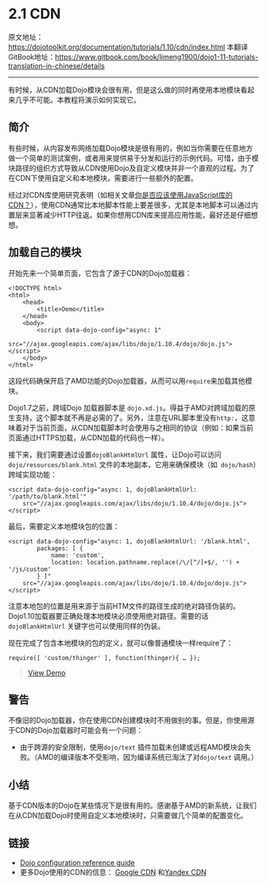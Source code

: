 # 2.1 CDN
原文地址：https://dojotoolkit.org/documentation/tutorials/1.10/cdn/index.html
本翻译GitBook地址：https://www.gitbook.com/book/limeng1900/dojo1-11-tutorials-translation-in-chinese/details

----------

有时候，从CDN加载Dojo模块会很有用，但是这么做的同时再使用本地模块看起来几乎不可能。本教程将演示如何实现它。

## 简介
有些时候，从内容发布网络加载Dojo模块是很有用的，例如当你需要在任意地方做一个简单的测试案例，或者用来提供易于分发和运行的示例代码。可惜，由于模块路径的组织方式导致从CDN使用Dojo及自定义模块并非一个直观的过程。为了在CDN下使用自定义和本地模块，需要进行一些额外的配置。

经过对CDN库使用研究表明（如相关文章[你是否应该使用JavaScript库的CDN？](http://zoompf.com/blog/2010/01/should-you-use-javascript-library-cdns)），使用CDN通常比本地脚本性能上要差很多，尤其是本地脚本可以通过内置层来显著减少HTTP往返。如果你想用CDN库来提高应用性能，最好还是仔细想想。

## 加载自己的模块
开始先来一个简单页面，它包含了源于CDN的Dojo加载器：

```
<!DOCTYPE html>
<html>
    <head>
        <title>Demo</title>
    </head>
    <body>
        <script data-dojo-config="async: 1"
            src="//ajax.googleapis.com/ajax/libs/dojo/1.10.4/dojo/dojo.js"></script>
    </body>
</html>
```
这段代码确保开启了AMD功能的Dojo加载器，从而可以用`require`来加载其他模块。

Dojo1.7之前，跨域Dojo 加载器脚本是 `dojo.xd.js`。得益于AMD对跨域加载的原生支持，这个脚本就不再是必需的了。另外，注意在URL脚本里没有`http:`，这意味着对于当前页面，从CDN加载脚本时会使用与之相同的协议（例如：如果当前页面通过HTTPS加载，从CDN加载的代码也一样）。

接下来，我们需要通过设置`dojoBlankHtmlUrl` 属性，让Dojo可以访问` dojo/resources/blank.html` 文件的本地副本，它用来确保模块（如` dojo/hash`）跨域实现功能：

```
<script data-dojo-config="async: 1, dojoBlankHtmlUrl: '/path/to/blank.html'"
    src="//ajax.googleapis.com/ajax/libs/dojo/1.10.4/dojo/dojo.js"></script>
```
最后，需要定义本地模块包的位置：

```
<script data-dojo-config="async: 1, dojoBlankHtmlUrl: '/blank.html',
        packages: [ {
            name: 'custom',
            location: location.pathname.replace(/\/[^/]+$/, '') + '/js/custom'
        } ]"
    src="//ajax.googleapis.com/ajax/libs/dojo/1.10.4/dojo/dojo.js"></script>
```
注意本地包的位置是用来源于当前HTM文件的路径生成的绝对路径伪装的。Dojo1.10加载器要正确处理本地模块必须使用绝对路径。需要的话 `dojoBlankHtmlUrl` 关键字也可以使用同样的伪装。

现在完成了包含本地模块的包的定义，就可以像普通模块一样require了：

```
require([ 'custom/thinger' ], function(thinger){ … });
```
> [View Demo](https://dojotoolkit.org/documentation/tutorials/1.10/cdn/demo/index.html)

## 警告
不像旧的Dojo加载器，你在使用CDN创建模块时不用做别的事。但是，你使用源于CDN的Dojo加载器时可能会有一个问题：

 - 由于跨源的安全限制，使用`dojo/text` 插件加载未创建或远程AMD模块会失败。（AMD的编译版本不受影响，因为编译系统已淘汰了对`dojo/text` 调用。）

## 小结
基于CDN版本的Dojo在某些情况下是很有用的。感谢基于AMD的新系统，让我们在从CDN加载Dojo时使用自定义本地模块时，只需要做几个简单的配置变化。

## 链接

 - [Dojo configuration reference guide](http://dojotoolkit.org/reference-guide/1.10/dojo/_base/config.html)
 -  更多Dojo使用的CDN的信息： [Google CDN](http://code.google.com/apis/libraries/devguide.html) 和[Yandex CDN](http://api.yandex.ru/jslibs/)  


